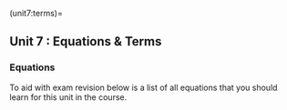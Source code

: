 (unit7:terms)=
## Unit 7 : Equations & Terms

### Equations
To aid with exam revision below is a list of all equations that you should learn for this unit in the course.
